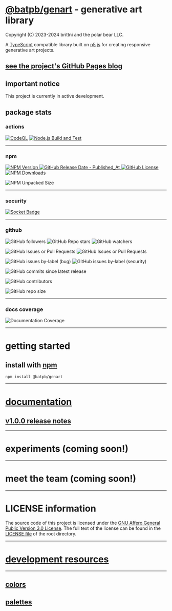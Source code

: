 # [@batpb/genart](https://www.npmjs.com/package/@batpb/genart) - generative art library

Copyright (C) 2023-2024 brittni and the polar bear LLC.

A [TypeScript](https://www.typescriptlang.org/) compatible library built on [p5.js](https://p5js.org/) 
for creating responsive generative art projects.

## [see the project's GitHub Pages blog](https://brittni-and-the-polar-bear.github.io/generative-art-library/)

## important notice

This project is currently in active development.

## package stats

### actions

[![CodeQL](https://github.com/brittni-and-the-polar-bear/generative-art-library/actions/workflows/codeql.yml/badge.svg)](https://github.com/brittni-and-the-polar-bear/generative-art-library/actions/workflows/codeql.yml)
[![Node.js Build and Test](https://github.com/brittni-and-the-polar-bear/generative-art-library/actions/workflows/node.js.yml/badge.svg)](https://github.com/brittni-and-the-polar-bear/generative-art-library/actions/workflows/node.js.yml)

----

### npm

[![NPM Version](https://img.shields.io/npm/v/%40batpb%2Fgenart)
![GitHub Release Date - Published_At](https://img.shields.io/github/release-date/brittni-and-the-polar-bear/generative-art-library)
![GitHub License](https://img.shields.io/github/license/brittni-and-the-polar-bear/generative-art-library)
![NPM Downloads](https://img.shields.io/npm/dw/%40batpb%2Fgenart)](https://www.npmjs.com/package/@batpb/genart)

![NPM Unpacked Size](https://img.shields.io/npm/unpacked-size/%40batpb%2Fgenart)


----

### security

[![Socket Badge](https://socket.dev/api/badge/npm/package/@batpb/genart)](https://socket.dev/npm/package/@batpb/genart)

----

### github

![GitHub followers](https://img.shields.io/github/followers/brittni-and-the-polar-bear)
![GitHub Repo stars](https://img.shields.io/github/stars/brittni-and-the-polar-bear/generative-art-library)
![GitHub watchers](https://img.shields.io/github/watchers/brittni-and-the-polar-bear/generative-art-library)

![GitHub Issues or Pull Requests](https://img.shields.io/github/issues/brittni-and-the-polar-bear/generative-art-library)
![GitHub Issues or Pull Requests](https://img.shields.io/github/issues-pr/brittni-and-the-polar-bear/generative-art-library)

![GitHub issues by-label (bug)](https://img.shields.io/github/issues/brittni-and-the-polar-bear/generative-art-library/bug?color=red)
![GitHub issues by-label (security)](https://img.shields.io/github/issues/brittni-and-the-polar-bear/generative-art-library/security?color=red)

![GitHub commits since latest release](https://img.shields.io/github/commits-since/brittni-and-the-polar-bear/generative-art-library/latest)

![GitHub contributors](https://img.shields.io/github/contributors-anon/brittni-and-the-polar-bear/generative-art-library)

![GitHub repo size](https://img.shields.io/github/repo-size/brittni-and-the-polar-bear/generative-art-library)

----

### docs coverage

![Documentation Coverage](https://brittni-and-the-polar-bear.github.io/generative-art-library/doc/coverage.svg)

----

# getting started

## install with [npm](https://www.npmjs.com/)

```shell
npm install @batpb/genart
```

----

# [documentation](https://brittni-and-the-polar-bear.github.io/generative-art-library/doc/index.html)

## [v1.0.0 release notes](https://brittni-and-the-polar-bear.github.io/generative-art-library//release-notes/v1.x/v1.0.x/v1.0.0-notes.html)

----

# experiments (coming soon!)

----

# meet the team (coming soon!)

----

# LICENSE information

The source code of this project is licensed under the 
[GNU Affero General Public Version 3.0 License](https://www.gnu.org/licenses/agpl-3.0.en.html). 
The full text of the license can be found in the 
[LICENSE file](https://github.com/brittni-and-the-polar-bear/generative-art-library/blob/main/LICENSE) 
of the root directory.

----

# [development resources](https://brittni-and-the-polar-bear.github.io/generative-art-library/resources.html)

----

## [colors](https://brittni-and-the-polar-bear.github.io/generative-art-library/colors/all-colors.html)

## [palettes](https://brittni-and-the-polar-bear.github.io/generative-art-library/palettes/all-palettes.html)
